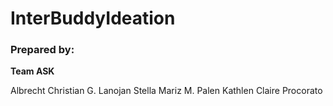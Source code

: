 # InterBuddyIdeation

### Prepared by:

**Team ASK**

Albrecht Christian G. Lanojan
Stella Mariz M. Palen
Kathlen Claire Procorato
